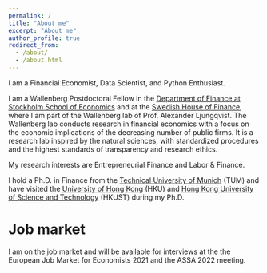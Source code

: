 ```yaml
---
permalink: /
title: "About me"
excerpt: "About me"
author_profile: true
redirect_from: 
  - /about/
  - /about.html
---
```


I am a Financial Economist, Data Scientist, and Python Enthusiast.

I am a Wallenberg Postdoctoral Fellow in the [Department of Finance at Stockholm School of Economics](https://www.hhs.se/en/research/departments/df/ "Department of Finance at Stockholm School of Economics") and at the [Swedish House of Finance](https://www.hhs.se/en/houseoffinance/ "Swedish House of Finance"), where I am part of the Wallenberg lab of Prof. Alexander Ljungqvist. The Wallenberg lab conducts research in financial economics with a focus on the economic implications of the decreasing number of public firms. It is a research lab inspired by the natural sciences, with standardized procedures and the highest standards of transparency and research ethics.

My research interests are Entrepreneurial Finance and Labor & Finance.

I hold a Ph.D. in Finance from the [Technical University of Munich](https://www.wi.tum.de/ "Technical University of Munich") (TUM) and have visited the [University of Hong Kong](https://www.fbe.hku.hk/ "University of Hong Kong") (HKU) and [Hong Kong University of Science and Technology](http://www.bm.ust.hk/fina/ "Hong Kong University of Science and Technology") (HKUST) during my Ph.D.


Job market
======
I am on the job market and will be available for interviews at the the European Job Market for Economists 2021 and the ASSA 2022 meeting.